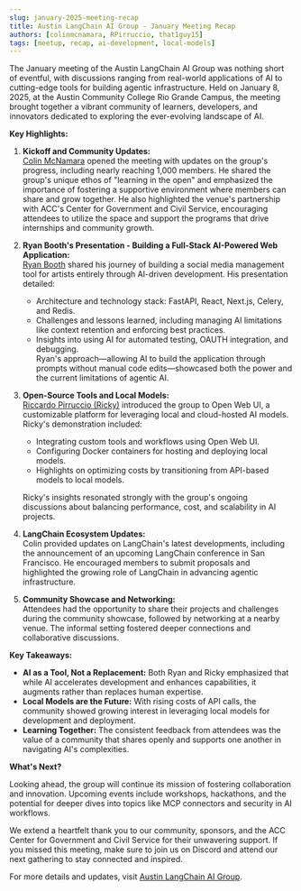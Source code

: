 ```yaml
---
slug: january-2025-meeting-recap
title: Austin LangChain AI Group - January Meeting Recap
authors: [colinmcnamara, RPirruccio, that1guy15]
tags: [meetup, recap, ai-development, local-models]
---
```


The January meeting of the Austin LangChain AI Group was nothing short of eventful, with discussions ranging from real-world applications of AI to cutting-edge tools for building agentic infrastructure. Held on January 8, 2025, at the Austin Community College Rio Grande Campus, the meeting brought together a vibrant community of learners, developers, and innovators dedicated to exploring the ever-evolving landscape of AI.

<!-- truncate -->

**Key Highlights:**

1. **Kickoff and Community Updates:**  
   [Colin McNamara](https://github.com/colinmcnamara) opened the meeting with updates on the group's progress, including nearly reaching 1,000 members. He shared the group's unique ethos of "learning in the open" and emphasized the importance of fostering a supportive environment where members can share and grow together. He also highlighted the venue's partnership with ACC's Center for Government and Civil Service, encouraging attendees to utilize the space and support the programs that drive internships and community growth.

2. **Ryan Booth's Presentation - Building a Full-Stack AI-Powered Web Application:**  
   [Ryan Booth](https://github.com/that1guy15) shared his journey of building a social media management tool for artists entirely through AI-driven development. His presentation detailed:
   - Architecture and technology stack: FastAPI, React, Next.js, Celery, and Redis.
   - Challenges and lessons learned, including managing AI limitations like context retention and enforcing best practices.
   - Insights into using AI for automated testing, OAUTH integration, and debugging.  
   Ryan's approach—allowing AI to build the application through prompts without manual code edits—showcased both the power and the current limitations of agentic AI.

3. **Open-Source Tools and Local Models:**  
   [Riccardo Pirruccio (Ricky)](https://github.com/RPirruccio) introduced the group to Open Web UI, a customizable platform for leveraging local and cloud-hosted AI models. Ricky's demonstration included:
   - Integrating custom tools and workflows using Open Web UI.
   - Configuring Docker containers for hosting and deploying local models.
   - Highlights on optimizing costs by transitioning from API-based models to local models.

   Ricky's insights resonated strongly with the group's ongoing discussions about balancing performance, cost, and scalability in AI projects.

4. **LangChain Ecosystem Updates:**  
   Colin provided updates on LangChain's latest developments, including the announcement of an upcoming LangChain conference in San Francisco. He encouraged members to submit proposals and highlighted the growing role of LangChain in advancing agentic infrastructure.

5. **Community Showcase and Networking:**  
   Attendees had the opportunity to share their projects and challenges during the community showcase, followed by networking at a nearby venue. The informal setting fostered deeper connections and collaborative discussions.

**Key Takeaways:**

- **AI as a Tool, Not a Replacement:** Both Ryan and Ricky emphasized that while AI accelerates development and enhances capabilities, it augments rather than replaces human expertise.
- **Local Models are the Future:** With rising costs of API calls, the community showed growing interest in leveraging local models for development and deployment.
- **Learning Together:** The consistent feedback from attendees was the value of a community that shares openly and supports one another in navigating AI's complexities.

**What's Next?**

Looking ahead, the group will continue its mission of fostering collaboration and innovation. Upcoming events include workshops, hackathons, and the potential for deeper dives into topics like MCP connectors and security in AI workflows.

We extend a heartfelt thank you to our community, sponsors, and the ACC Center for Government and Civil Service for their unwavering support. If you missed this meeting, make sure to join us on Discord and attend our next gathering to stay connected and inspired.

For more details and updates, visit [Austin LangChain AI Group](https://www.meetup.com/austin-langchain-ai-group/).
